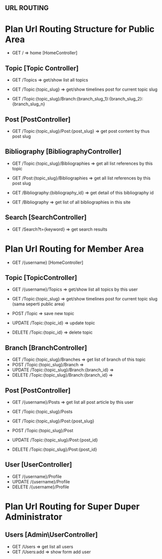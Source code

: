 
URL ROUTING
-----------

# Plan Url Routing Structure for Public Area

+ GET /				=> home [HomeController]



## Topic [Topic Controller]

+ GET /Topics				=> get/show list all topics
+ GET /Topic:{topic_slug} 	=> get/show timelines post for current topic slug

+ GET /Topic:{topic_slug}/Branch:{branch_slug_1}:{branch_slug_2}:{branch_slug_n}



## Post [PostController]

+ GET /Topic:{topic_slug}/Post:{post_slug} 	=> get post content by thus post slug



## Bibliography [BibliographyController]

+ GET /Topic:{topic_slug}/Bibliographies	=> get all list references by this topic
+ GET /Post:{topic_slug}/Bibliographies		=> get all list references by this post slug
+ GET /Bibliography:{bibliography_id} 		=> get detail of this bibliography id

+ GET /Bibliography 						=> get list of all bibliographies in this site



## Search [SearchController]

+ GET /Search?t={keyword} 			=> get search results


# Plan Url Routing for Member Area

+ GET /{username} 		[HomeController]



## Topic [TopicController]

+ GET /{username}/Topics 		=> get/show list all topics by this user

+ GET /Topic:{topic_slug} 		=> get/show timelines post for current topic slug (sama seperti public area)
+ POST /Topic 					=> save new topic
+ UPDATE /Topic:{topic_id} 		=> update topic
+ DELETE /Topic:{topic_id} 		=> delete topic



## Branch [BranchController]

+ GET /Topic:{topic_slug}/Branches 				=> get list of branch of this topic
+ POST /Topic:{topic_slug}/Branch				=>
+ UPDATE /Topic:{topic_slug}/Branch:{branch_id} =>
+ DELETE /Topic:{topic_slug}/Branch:{branch_id} =>



## Post [PostController]

+ GET /{username}/Posts 	=> get list all post article by this user

+ GET /Topic:{topic_slug}/Posts
+ GET /Topic:{topic_slug}/Post:{post_slug}
+ POST /Topic:{topic_slug}/Post
+ UPDATE /Topic:{topic_slug}/Post:{post_id}
+ DELETE /Topic:{topic_slug}/Post:{post_id}



## User [UserController]

+ GET /{username}/Profile
+ UPDATE /{username}/Profile
+ DELETE /{username}/Profile


# Plan Url Routing for Super Duper Administrator

## Users [Admin\UserController]

+ GET /Users 		=> get list all users
+ GET /Users:add 	=> show form add user